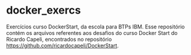 # docker_exercs
Exercícios curso DockerStart, da escola para BTPs IBM.
Esse repositório contém os arquivos referentes aos desafios do curso Docker Start do Ricardo Capeli, encontrados no repositório https://github.com/ricardocapeli/DockerStart.
